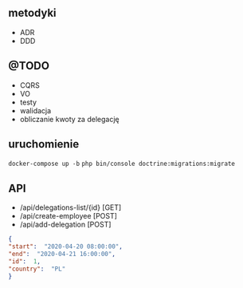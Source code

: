 ## metodyki

* ADR
* DDD

## @TODO

* CQRS
* VO
* testy
* walidacja
* obliczanie kwoty za delegację

## uruchomienie
`docker-compose up -b`
`php bin/console doctrine:migrations:migrate`

## API

* /api/delegations-list/{id} [GET]
* /api/create-employee [POST]
* /api/add-delegation [POST]
```json
{
"start":  "2020-04-20 08:00:00",
"end":  "2020-04-21 16:00:00",
"id":  1,
"country":  "PL"
}
```